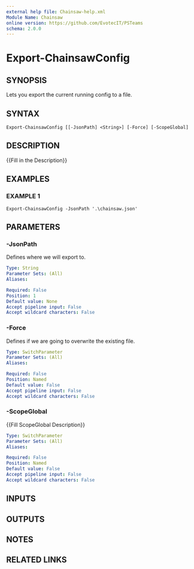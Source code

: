 ```yaml
---
external help file: Chainsaw-help.xml
Module Name: Chainsaw
online version: https://github.com/EvotecIT/PSTeams
schema: 2.0.0
---
```


# Export-ChainsawConfig

## SYNOPSIS
Lets you export the current running config to a file.

## SYNTAX

```
Export-ChainsawConfig [[-JsonPath] <String>] [-Force] [-ScopeGlobal]
```

## DESCRIPTION
{{Fill in the Description}}

## EXAMPLES

### EXAMPLE 1
```
Export-ChainsawConfig -JsonPath '.\chainsaw.json'
```

## PARAMETERS

### -JsonPath
Defines where we will export to.

```yaml
Type: String
Parameter Sets: (All)
Aliases:

Required: False
Position: 1
Default value: None
Accept pipeline input: False
Accept wildcard characters: False
```

### -Force
Defines if we are going to overwrite the existing file.

```yaml
Type: SwitchParameter
Parameter Sets: (All)
Aliases:

Required: False
Position: Named
Default value: False
Accept pipeline input: False
Accept wildcard characters: False
```

### -ScopeGlobal
{{Fill ScopeGlobal Description}}

```yaml
Type: SwitchParameter
Parameter Sets: (All)
Aliases:

Required: False
Position: Named
Default value: False
Accept pipeline input: False
Accept wildcard characters: False
```

## INPUTS

## OUTPUTS

## NOTES

## RELATED LINKS
